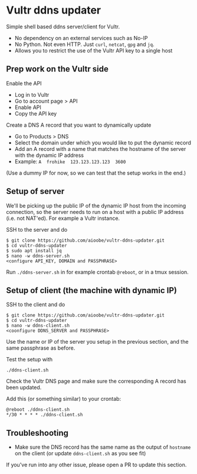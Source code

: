 # Vultr ddns updater
Simple shell based ddns server/client for Vultr.

- No dependency on an external services such as No-IP
- No Python. Not even HTTP. Just `curl`, `netcat`, `gpg` and `jq`.
- Allows you to restrict the use of the Vultr API key to a single host

## Prep work on the Vultr side

Enable the API

- Log in to Vultr
- Go to account page > API
- Enable API
- Copy the API key

Create a DNS A record that you want to dynamically update

- Go to Products > DNS
- Select the domain under which you would like to put the dynamic record
- Add an A record with a name that matches the hostname of the server with the dynamic IP address
- Example: `A  frohike  123.123.123.123  3600`

(Use a dummy IP for now, so we can test that the setup works in the end.)

## Setup of server

We'll be picking up the public IP of the dynamic IP host from the incoming connection, so the server needs to run on a host with a public IP address (i.e. not NAT'ed). For example a Vultr instance.

SSH to the server and do

    $ git clone https://github.com/aioobe/vultr-ddns-updater.git
    $ cd vultr-ddns-updater
    $ sudo apt install jq
    $ nano -w ddns-server.sh
    <configure API_KEY, DOMAIN and PASSPHRASE>

Run `./ddns-server.sh` in for example crontab `@reboot`, or in a tmux session.

## Setup of client (the machine with dynamic IP)

SSH to the client and do

    $ git clone https://github.com/aioobe/vultr-ddns-updater.git
    $ cd vultr-ddns-updater
    $ nano -w ddns-client.sh
    <coonfigure DDNS_SERVER and PASSPHRASE>

Use the name or IP of the server you setup in the previous section, and the same passphrase as before.

Test the setup with

    ./ddns-client.sh

Check the Vultr DNS page and make sure the corresponding A record has been updated.

Add this (or something similar) to your crontab:

    @reboot ./ddns-client.sh
    */30 * * * * ./ddns-client.sh

## Troubleshooting

- Make sure the DNS record has the same name as the output of `hostname` on the client (or update `ddns-client.sh` as you see fit)

If you've run into any other issue, please open a PR to update this section.
